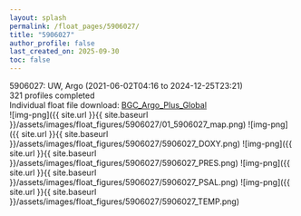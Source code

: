 ```yaml
---
layout: splash
permalink: /float_pages/5906027/
title: "5906027"
author_profile: false
last_created_on: 2025-09-30
toc: false
---
```

 
5906027: UW, Argo (2021-06-02T04:16 to 2024-12-25T23:21)\
321 profiles completed\
Individual float file download: [BGC_Argo_Plus_Global](https://ftp.soest.hawaii.edu/bgc_argo_plus/Individual_Floats/outliers_removed/5906027_Sprof_processed.nc)\
![img-png]({{ site.url }}{{ site.baseurl }}/assets/images/float_figures/5906027/01_5906027_map.png)
![img-png]({{ site.url }}{{ site.baseurl }}/assets/images/float_figures/5906027/5906027_DOXY.png)
![img-png]({{ site.url }}{{ site.baseurl }}/assets/images/float_figures/5906027/5906027_PRES.png)
![img-png]({{ site.url }}{{ site.baseurl }}/assets/images/float_figures/5906027/5906027_PSAL.png)
![img-png]({{ site.url }}{{ site.baseurl }}/assets/images/float_figures/5906027/5906027_TEMP.png)
